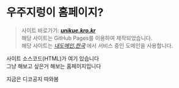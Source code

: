 # 우주지렁이 홈페이지?
> 사이트 바로가기: [***unikue.kro.kr***](https://unikue.kro.kr)
> <br/>
> 해당 사이트는 GitHub Pages를 이용하여 제작되었습니다.
> <br/>
> 해당 사이트는 [*내도메인.한국*](https://내도메인.한국) 에서 서비스 중인 도메인을 사용합니다.

사이트 소스코드(HTML)가 여기 있습니다
<br/>
그냥 해보고 싶은거 해보는 홈페이지입니다

지금은 디코공지 따와봄
